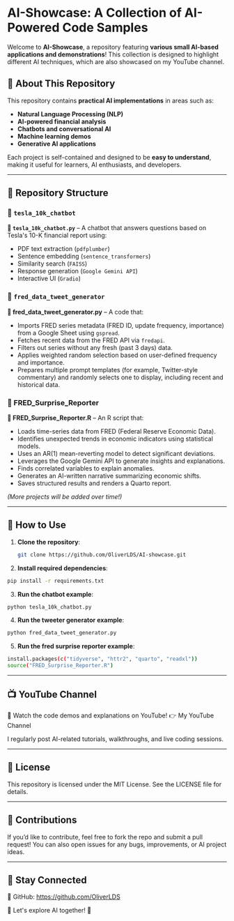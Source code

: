 # AI-Showcase: A Collection of AI-Powered Code Samples

Welcome to **AI-Showcase**, a repository featuring **various small AI-based applications and demonstrations**! This collection is designed to highlight different AI techniques, which are also showcased on my YouTube channel.

## 📌 About This Repository

This repository contains **practical AI implementations** in areas such as:
- **Natural Language Processing (NLP)**
- **AI-powered financial analysis**
- **Chatbots and conversational AI**
- **Machine learning demos**
- **Generative AI applications**

Each project is self-contained and designed to be **easy to understand**, making it useful for learners, AI enthusiasts, and developers.

---

## 📂 Repository Structure

### 🔹 `tesla_10k_chatbot`
**📄 `tesla_10k_chatbot.py`** – A chatbot that answers questions based on Tesla's 10-K financial report using:
- PDF text extraction (`pdfplumber`)
- Sentence embedding (`sentence_transformers`)
- Similarity search (`FAISS`)
- Response generation (`Google Gemini API`)
- Interactive UI (`Gradio`)

### 🔹 `fred_data_tweet_generator`
**📄 fred_data_tweet_generator.py** – A code that:

- Imports FRED series metadata (FRED ID, update frequency, importance) from a Google Sheet using `gspread`.
- Fetches recent data from the FRED API via `fredapi`.
- Filters out series without any fresh (past 3 days) data.
- Applies weighted random selection based on user-defined frequency and importance.
- Prepares multiple prompt templates (for example, Twitter-style commentary) and randomly selects one to display, including recent and historical data.

### 🔹 FRED_Surprise_Reporter
**📄 FRED_Surprise_Reporter.R** – An R script that:

- Loads time-series data from FRED (Federal Reserve Economic Data).
- Identifies unexpected trends in economic indicators using statistical models.
- Uses an AR(1) mean-reverting model to detect significant deviations.
- Leverages the Google Gemini API to generate insights and explanations.
- Finds correlated variables to explain anomalies.
- Generates an AI-written narrative summarizing economic shifts.
- Saves structured results and renders a Quarto report.

*(More projects will be added over time!)*

---

## 🔧 How to Use

1. **Clone the repository**:
   ```bash
   git clone https://github.com/OliverLDS/AI-showcase.git
   ```

2. **Install required dependencies**:
  ```bash
  pip install -r requirements.txt
  ```

3. **Run the chatbot example**:
  ```bash
  python tesla_10k_chatbot.py
  ```

4. **Run the tweeter generator example**:
  ```bash
  python fred_data_tweet_generator.py
  ```

5. **Run the fred surprise reporter example**:
  ```bash
  install.packages(c("tidyverse", "httr2", "quarto", "readxl"))
  source("FRED_Surprise_Reporter.R")
  ```

---

## 📺 YouTube Channel
📢 Watch the code demos and explanations on YouTube!
👉 My YouTube Channel

I regularly post AI-related tutorials, walkthroughs, and live coding sessions.

---

## 📜 License
This repository is licensed under the MIT License. See the LICENSE file for details.

---

## 🤝 Contributions
If you’d like to contribute, feel free to fork the repo and submit a pull request! You can also open issues for any bugs, improvements, or AI project ideas.

---

## 🔗 Stay Connected
📌 GitHub: https://github.com/OliverLDS

🚀 Let's explore AI together! 🎯


